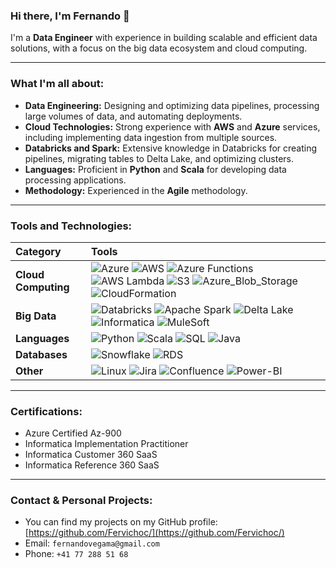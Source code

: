 ### Hi there, I'm Fernando 👋

I'm a **Data Engineer** with experience in building scalable and efficient data solutions, with a focus on the big data ecosystem and cloud computing.

---

### What I'm all about:

* **Data Engineering:** Designing and optimizing data pipelines, processing large volumes of data, and automating deployments.
* **Cloud Technologies:** Strong experience with **AWS** and **Azure** services, including implementing data ingestion from multiple sources.
* **Databricks and Spark:** Extensive knowledge in Databricks for creating pipelines, migrating tables to Delta Lake, and optimizing clusters.
* **Languages:** Proficient in **Python** and **Scala** for developing data processing applications.
* **Methodology:** Experienced in the **Agile** methodology.

---

### Tools and Technologies:

| Category | Tools |
| :--- | :--- |
| **Cloud Computing** | ![Azure](https://img.shields.io/badge/Azure-0089D6?style=for-the-badge&logo=azure&logoColor=white) ![AWS](https://img.shields.io/badge/AWS-232F3E?style=for-the-badge&logo=amazon-aws&logoColor=white) ![Azure Functions](https://img.shields.io/badge/Azure_Functions-0062FF?style=for-the-badge&logo=azure-functions&logoColor=white) ![AWS Lambda](https://img.shields.io/badge/AWS_Lambda-FF9900?style=for-the-badge&logo=awslambda&logoColor=white) ![S3](https://img.shields.io/badge/Amazon_S3-569A31?style=for-the-badge&logo=amazon-s3&logoColor=white) ![Azure_Blob_Storage](https://img.shields.io/badge/Azure_Blob_Storage-0089D6?style=for-the-badge&logo=azure-storage&logoColor=white) ![CloudFormation](https://img.shields.io/badge/CloudFormation-FF9900?style=for-the-badge&logo=awslambda&logoColor=white) |
| **Big Data** | ![Databricks](https://img.shields.io/badge/Databricks-FF3621?style=for-the-badge&logo=databricks&logoColor=white) ![Apache Spark](https://img.shields.io/badge/Apache%20Spark-E25A1C?style=for-the-badge&logo=apachespark&logoColor=white) ![Delta Lake](https://img.shields.io/badge/Delta_Lake-E25A1C?style=for-the-badge&logo=apachespark&logoColor=white) ![Informatica](https://img.shields.io/badge/Informatica-663399?style=for-the-badge&logo=informatica&logoColor=white) ![MuleSoft](https://img.shields.io/badge/MuleSoft-00A9E0?style=for-the-badge&logo=mulesoft&logoColor=white) |
| **Languages** | ![Python](https://img.shields.io/badge/Python-3776AB?style=for-the-badge&logo=python&logoColor=white) ![Scala](https://img.shields.io/badge/Scala-DC322F?style=for-the-badge&logo=scala&logoColor=white) ![SQL](https://img.shields.io/badge/SQL-4479A1?style=for-the-badge&logo=sql&logoColor=white) ![Java](https://img.shields.io/badge/Java-007396?style=for-the-badge&logo=java&logoColor=white) |
| **Databases** | ![Snowflake](https://img.shields.io/badge/Snowflake-29B5E8?style=for-the-badge&logo=snowflake&logoColor=white) ![RDS](https://img.shields.io/badge/Amazon_RDS-526487?style=for-the-badge&logo=amazon-rds&logoColor=white) |
| **Other** | ![Linux](https://img.shields.io/badge/Linux-FCC624?style=for-the-badge&logo=linux&logoColor=black) ![Jira](https://img.shields.io/badge/Jira-0052CC?style=for-the-badge&logo=jira&logoColor=white) ![Confluence](https://img.shields.io/badge/Confluence-172B4D?style=for-the-badge&logo=confluence&logoColor=white) ![Power-BI](https://img.shields.io/badge/Power_BI-F2C811?style=for-the-badge&logo=power-bi&logoColor=black) |

---

### Certifications:

* Azure Certified Az-900
* Informatica Implementation Practitioner
* Informatica Customer 360 SaaS
* Informatica Reference 360 SaaS

---

### Contact & Personal Projects:

* You can find my projects on my GitHub profile: [https://github.com/Fervichoc/](https://github.com/Fervichoc/)
* Email: `fernandovegama@gmail.com`
* Phone: `+41 77 288 51 68`
